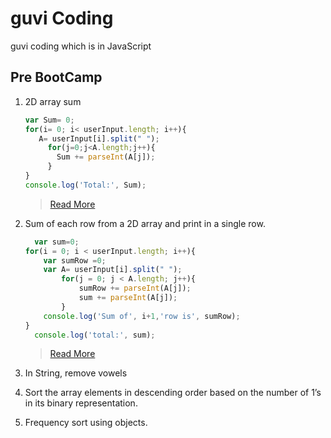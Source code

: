 # guvi Coding
guvi coding which is in JavaScript

## Pre BootCamp
1. 2D array sum 
    ```js
    var Sum= 0;
    for(i= 0; i< userInput.length; i++){
       A= userInput[i].split(" ");
         for(j=0;j<A.length;j++){
           Sum += parseInt(A[j]);
         }
    }
    console.log('Total:', Sum);
    ```
   > [Read More](pre-bootcamp/array_2d.js)
  
2. Sum of each row from a 2D array and print in a single row. 
    ```js
      var sum=0;
    for(i = 0; i < userInput.length; i++){  
        var sumRow =0;
        var A= userInput[i].split(" ");
            for(j = 0; j < A.length; j++){  
                sumRow += parseInt(A[j]);
                sum += parseInt(A[j]);
            }  
        console.log('Sum of', i+1,'row is', sumRow);
    }
      console.log('total:', sum);
    ```
    > [Read More](pre-bootcamp/array_2d_add_row.js)
3. In String, remove vowels
4. Sort the array elements in descending order based on the number of 1’s in its binary representation.
5. Frequency sort using objects.
